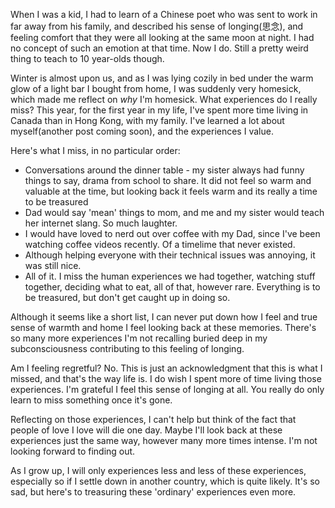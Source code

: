 When I was a kid, I had to learn of a Chinese poet who was sent to work in far away from his family, and described his sense of longing(思念), and feeling comfort that they were all looking at the same moon at night. I had no concept of such an emotion at that time. Now I do. Still a pretty weird thing to teach to 10 year-olds though.

Winter is almost upon us, and as I was lying cozily in bed under the warm glow of a light bar I bought from home, I was suddenly very homesick, which made me reflect on _why_ I'm homesick. What experiences do I really miss? This year, for the first year in my life, I've spent more time living in Canada than in Hong Kong, with my family. I've learned a lot about myself(another post coming soon), and the experiences I value.

Here's what I miss, in no particular order:

- Conversations around the dinner table - my sister always had funny things to say, drama from school to share. It did not feel so warm and valuable at the time, but looking back it feels warm and its really a time to be treasured
- Dad would say 'mean' things to mom, and me and my sister would teach her internet slang. So much laughter.
- I would have loved to nerd out over coffee with my Dad, since I've been watching coffee videos recently. Of a timelime that never existed.
- Although helping everyone with their technical issues was annoying, it was still nice.
- All of it. I miss the human experiences we had together, watching stuff together, deciding what to eat, all of that, however rare. Everything is to be treasured, but don't get caught up in doing so.

Although it seems like a short list, I can never put down how I feel and true sense of warmth and home I feel looking back at these memories. There's so many more experiences I'm not recalling buried deep in my subconsciousness contributing to this feeling of longing.

Am I feeling regretful? No. This is just an acknowledgment that this is what I missed, and that's the way life is. I do wish I spent more of time living those experiences. I'm grateful I feel this sense of longing at all. You really do only learn to miss something once it's gone.

Reflecting on those experiences, I can't help but think of the fact that people of love I love will die one day. Maybe I'll look back at these experiences just the same way, however many more times intense. I'm not looking forward to finding out.

As I grow up, I will only experiences less and less of these experiences, especially so if I settle down in another country, which is quite likely. It's so sad, but here's to treasuring these 'ordinary' experiences even more.
